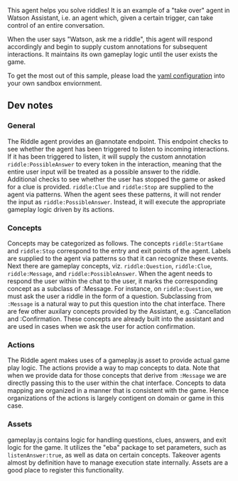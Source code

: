 This agent helps you solve riddles! It is an example of a "take over" agent in Watson Assistant, i.e. an agent which, given a certain trigger, can take control of an entire conversation.

When the user says "Watson, ask me a riddle", this agent will respond accordingly and begin to supply custom annotations for subsequent interactions. It maintains its own gameplay logic until the user exists the game.

To get the most out of this sample, please load the [yaml configuration](./riddles.yaml) into your own sandbox enviornment.

## Dev notes

### General

The Riddle agent provides an @annotate endpoint. This endpoint checks to see whether the agent has been triggered to listen to incoming interactions. If it has been triggered to listen, it will supply the custom annotation `riddle:PossibleAnswer` to every token in the interaction, meaning that the entire user input will be treated as a possible answer to the riddle. Additional checks to see whether the user has stopped the game or asked for a clue is provided. `riddle:Clue` and `riddle:Stop` are supplied to the agent via patterns. When the agent sees these patterns, it will not render the input as `riddle:PossibleAnswer`. Instead, it will execute the appropriate gameplay logic driven by its actions.

### Concepts

Concepts may be categorized as follows. The concepts `riddle:StartGame` and `riddle:Stop` correspond to the entry and exit points of the agent. Labels are supplied to the agent via patterns so that it can recognize these events. Next there are gameplay concepts, viz. `riddle:Question`, `riddle:Clue`, `riddle:Message`, and `riddle:PossibleAnswer`. When the agent needs to respond the user within the chat to the user, it marks the corresponding concept as a subclass of :Message. For instance, on `riddle:Question`, we must ask the user a riddle in the form of a question. Subclassing from `:Message` is a natural way to put this question into the chat interface. There are few other auxilary concepts provided by the Assistant, e.g. :Cancellation and :Confirmation. These concepts are already built into the assistant and are used in cases when we ask the user for action confirmation.

### Actions

The Riddle agent makes uses of a gameplay.js asset to provide actual game play logic. The actions provide a way to map concepts to data. Note that when we provide data for those concepts that derive from `:Message` we are directly passing this to the user within the chat interface. Concepts to data mapping are organized in a manner that is consistent with the game. Hence organizations of the actions is largely contigent on domain or game in this case.

### Assets

gameplay.js contains logic for handling questions, clues, answers, and exit logic for the game. It utilizes the "eba" package to set parameters, such as `listenAnswer:true`, as well as data on certain concepts. Takeover agents almost by definition have to manage execution state internally. Assets are a good place to register this functionality.
